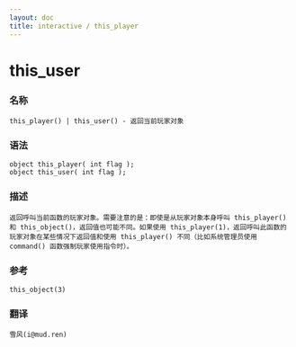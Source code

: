 ```yaml
---
layout: doc
title: interactive / this_player
---
```

# this_user

### 名称

    this_player() | this_user() - 返回当前玩家对象

### 语法

    object this_player( int flag );
    object this_user( int flag );

### 描述

    返回呼叫当前函数的玩家对象。需要注意的是：即使是从玩家对象本身呼叫 this_player() 和 this_object()，返回值也可能不同。如果使用 this_player(1)，返回呼叫此函数的玩家对象在某些情况下返回值和使用 this_player() 不同（比如系统管理员使用 command() 函数强制玩家使用指令时）。

### 参考

    this_object(3)

### 翻译

    雪风(i@mud.ren)
